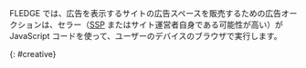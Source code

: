 FLEDGE では、広告を表示するサイトの広告スペースを販売するための広告オークションは、セラー（[SSP](#ssp) またはサイト運営者自身である可能性が高い）が JavaScript コードを使って、ユーザーのデバイスのブラウザで実行します。

{: #creative}

